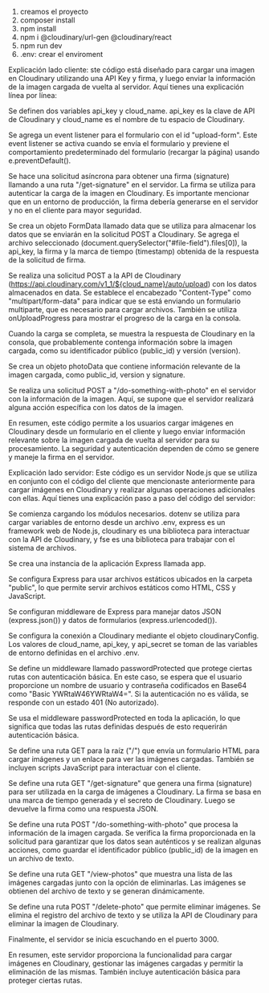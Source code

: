 1) creamos el proyecto
2) composer install
3) npm install
4) npm i @cloudinary/url-gen @cloudinary/react
5) npm run dev
6) .env: crear el enviroment


Explicación lado cliente: 
ste código está diseñado para cargar una imagen en Cloudinary utilizando una API Key y firma, y luego enviar la información de la imagen cargada de vuelta al servidor. Aquí tienes una explicación línea por línea:

Se definen dos variables api_key y cloud_name. api_key es la clave de API de Cloudinary y cloud_name es el nombre de tu espacio de Cloudinary.

Se agrega un event listener para el formulario con el id "upload-form". Este event listener se activa cuando se envía el formulario y previene el comportamiento predeterminado del formulario (recargar la página) usando e.preventDefault().

Se hace una solicitud asíncrona para obtener una firma (signature) llamando a una ruta "/get-signature" en el servidor. La firma se utiliza para autenticar la carga de la imagen en Cloudinary. Es importante mencionar que en un entorno de producción, la firma debería generarse en el servidor y no en el cliente para mayor seguridad.

Se crea un objeto FormData llamado data que se utiliza para almacenar los datos que se enviarán en la solicitud POST a Cloudinary. Se agrega el archivo seleccionado (document.querySelector("#file-field").files[0]), la api_key, la firma y la marca de tiempo (timestamp) obtenida de la respuesta de la solicitud de firma.

Se realiza una solicitud POST a la API de Cloudinary (https://api.cloudinary.com/v1_1/${cloud_name}/auto/upload) con los datos almacenados en data. Se establece el encabezado "Content-Type" como "multipart/form-data" para indicar que se está enviando un formulario multiparte, que es necesario para cargar archivos. También se utiliza onUploadProgress para mostrar el progreso de la carga en la consola.

Cuando la carga se completa, se muestra la respuesta de Cloudinary en la consola, que probablemente contenga información sobre la imagen cargada, como su identificador público (public_id) y versión (version).

Se crea un objeto photoData que contiene información relevante de la imagen cargada, como public_id, version y signature.

Se realiza una solicitud POST a "/do-something-with-photo" en el servidor con la información de la imagen. Aquí, se supone que el servidor realizará alguna acción específica con los datos de la imagen.

En resumen, este código permite a los usuarios cargar imágenes en Cloudinary desde un formulario en el cliente y luego enviar información relevante sobre la imagen cargada de vuelta al servidor para su procesamiento. La seguridad y autenticación dependen de cómo se genere y maneje la firma en el servidor.


Explicación lado servidor:
Este código es un servidor Node.js que se utiliza en conjunto con el código del cliente que mencionaste anteriormente para cargar imágenes en Cloudinary y realizar algunas operaciones adicionales con ellas. Aquí tienes una explicación paso a paso del código del servidor:

Se comienza cargando los módulos necesarios. dotenv se utiliza para cargar variables de entorno desde un archivo .env, express es un framework web de Node.js, cloudinary es una biblioteca para interactuar con la API de Cloudinary, y fse es una biblioteca para trabajar con el sistema de archivos.

Se crea una instancia de la aplicación Express llamada app.

Se configura Express para usar archivos estáticos ubicados en la carpeta "public", lo que permite servir archivos estáticos como HTML, CSS y JavaScript.

Se configuran middleware de Express para manejar datos JSON (express.json()) y datos de formularios (express.urlencoded()).

Se configura la conexión a Cloudinary mediante el objeto cloudinaryConfig. Los valores de cloud_name, api_key, y api_secret se toman de las variables de entorno definidas en el archivo .env.

Se define un middleware llamado passwordProtected que protege ciertas rutas con autenticación básica. En este caso, se espera que el usuario proporcione un nombre de usuario y contraseña codificados en Base64 como "Basic YWRtaW46YWRtaW4=". Si la autenticación no es válida, se responde con un estado 401 (No autorizado).

Se usa el middleware passwordProtected en toda la aplicación, lo que significa que todas las rutas definidas después de esto requerirán autenticación básica.

Se define una ruta GET para la raíz ("/") que envía un formulario HTML para cargar imágenes y un enlace para ver las imágenes cargadas. También se incluyen scripts JavaScript para interactuar con el cliente.

Se define una ruta GET "/get-signature" que genera una firma (signature) para ser utilizada en la carga de imágenes a Cloudinary. La firma se basa en una marca de tiempo generada y el secreto de Cloudinary. Luego se devuelve la firma como una respuesta JSON.

Se define una ruta POST "/do-something-with-photo" que procesa la información de la imagen cargada. Se verifica la firma proporcionada en la solicitud para garantizar que los datos sean auténticos y se realizan algunas acciones, como guardar el identificador público (public_id) de la imagen en un archivo de texto.

Se define una ruta GET "/view-photos" que muestra una lista de las imágenes cargadas junto con la opción de eliminarlas. Las imágenes se obtienen del archivo de texto y se generan dinámicamente.

Se define una ruta POST "/delete-photo" que permite eliminar imágenes. Se elimina el registro del archivo de texto y se utiliza la API de Cloudinary para eliminar la imagen de Cloudinary.

Finalmente, el servidor se inicia escuchando en el puerto 3000.

En resumen, este servidor proporciona la funcionalidad para cargar imágenes en Cloudinary, gestionar las imágenes cargadas y permitir la eliminación de las mismas. También incluye autenticación básica para proteger ciertas rutas.




